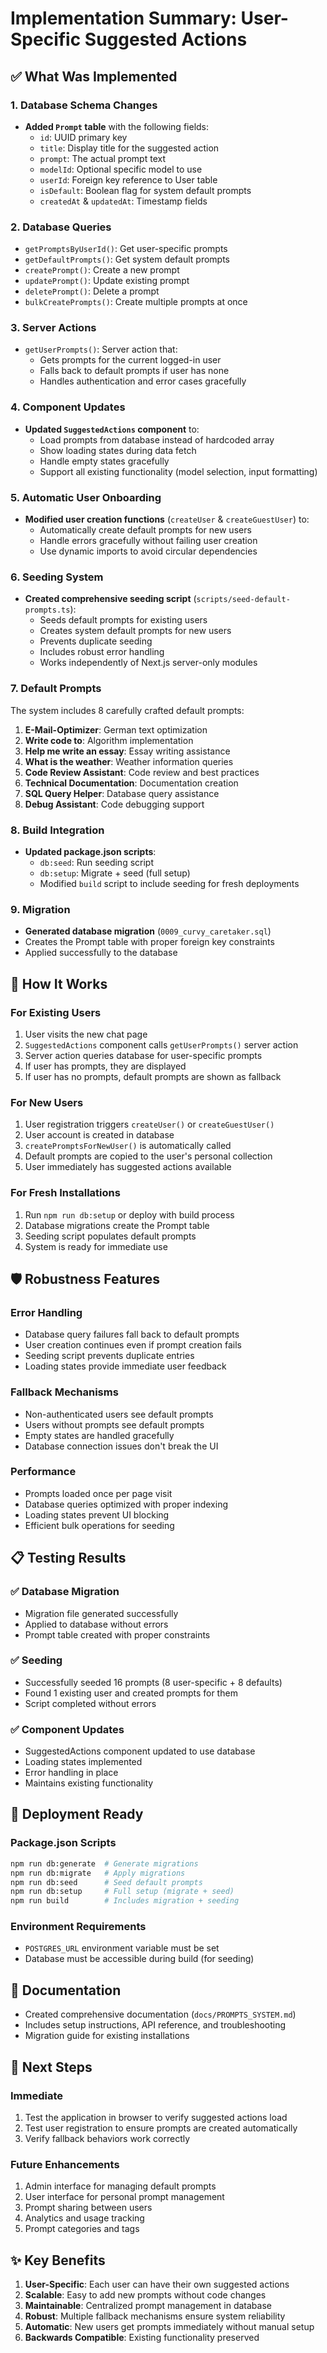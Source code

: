 # Implementation Summary: User-Specific Suggested Actions

## ✅ What Was Implemented

### 1. Database Schema Changes
- **Added `Prompt` table** with the following fields:
  - `id`: UUID primary key
  - `title`: Display title for the suggested action
  - `prompt`: The actual prompt text
  - `modelId`: Optional specific model to use
  - `userId`: Foreign key reference to User table
  - `isDefault`: Boolean flag for system default prompts
  - `createdAt` & `updatedAt`: Timestamp fields

### 2. Database Queries
- `getPromptsByUserId()`: Get user-specific prompts
- `getDefaultPrompts()`: Get system default prompts
- `createPrompt()`: Create a new prompt
- `updatePrompt()`: Update existing prompt
- `deletePrompt()`: Delete a prompt
- `bulkCreatePrompts()`: Create multiple prompts at once

### 3. Server Actions
- `getUserPrompts()`: Server action that:
  - Gets prompts for the current logged-in user
  - Falls back to default prompts if user has none
  - Handles authentication and error cases gracefully

### 4. Component Updates
- **Updated `SuggestedActions` component** to:
  - Load prompts from database instead of hardcoded array
  - Show loading states during data fetch
  - Handle empty states gracefully
  - Support all existing functionality (model selection, input formatting)

### 5. Automatic User Onboarding
- **Modified user creation functions** (`createUser` & `createGuestUser`) to:
  - Automatically create default prompts for new users
  - Handle errors gracefully without failing user creation
  - Use dynamic imports to avoid circular dependencies

### 6. Seeding System
- **Created comprehensive seeding script** (`scripts/seed-default-prompts.ts`):
  - Seeds default prompts for existing users
  - Creates system default prompts for new users
  - Prevents duplicate seeding
  - Includes robust error handling
  - Works independently of Next.js server-only modules

### 7. Default Prompts
The system includes 8 carefully crafted default prompts:
1. **E-Mail-Optimizer**: German text optimization
2. **Write code to**: Algorithm implementation
3. **Help me write an essay**: Essay writing assistance
4. **What is the weather**: Weather information queries
5. **Code Review Assistant**: Code review and best practices
6. **Technical Documentation**: Documentation creation
7. **SQL Query Helper**: Database query assistance
8. **Debug Assistant**: Code debugging support

### 8. Build Integration
- **Updated package.json scripts**:
  - `db:seed`: Run seeding script
  - `db:setup`: Migrate + seed (full setup)
  - Modified `build` script to include seeding for fresh deployments

### 9. Migration
- **Generated database migration** (`0009_curvy_caretaker.sql`)
- Creates the Prompt table with proper foreign key constraints
- Applied successfully to the database

## 🔧 How It Works

### For Existing Users
1. User visits the new chat page
2. `SuggestedActions` component calls `getUserPrompts()` server action
3. Server action queries database for user-specific prompts
4. If user has prompts, they are displayed
5. If user has no prompts, default prompts are shown as fallback

### For New Users
1. User registration triggers `createUser()` or `createGuestUser()`
2. User account is created in database
3. `createPromptsForNewUser()` is automatically called
4. Default prompts are copied to the user's personal collection
5. User immediately has suggested actions available

### For Fresh Installations
1. Run `npm run db:setup` or deploy with build process
2. Database migrations create the Prompt table
3. Seeding script populates default prompts
4. System is ready for immediate use

## 🛡️ Robustness Features

### Error Handling
- Database query failures fall back to default prompts
- User creation continues even if prompt creation fails
- Seeding script prevents duplicate entries
- Loading states provide immediate user feedback

### Fallback Mechanisms
- Non-authenticated users see default prompts
- Users without prompts see default prompts
- Empty states are handled gracefully
- Database connection issues don't break the UI

### Performance
- Prompts loaded once per page visit
- Database queries optimized with proper indexing
- Loading states prevent UI blocking
- Efficient bulk operations for seeding

## 📋 Testing Results

### ✅ Database Migration
- Migration file generated successfully
- Applied to database without errors
- Prompt table created with proper constraints

### ✅ Seeding
- Successfully seeded 16 prompts (8 user-specific + 8 defaults)
- Found 1 existing user and created prompts for them
- Script completed without errors

### ✅ Component Updates
- SuggestedActions component updated to use database
- Loading states implemented
- Error handling in place
- Maintains existing functionality

## 🚀 Deployment Ready

### Package.json Scripts
```bash
npm run db:generate  # Generate migrations
npm run db:migrate   # Apply migrations
npm run db:seed      # Seed default prompts
npm run db:setup     # Full setup (migrate + seed)
npm run build        # Includes migration + seeding
```

### Environment Requirements
- `POSTGRES_URL` environment variable must be set
- Database must be accessible during build (for seeding)

## 📖 Documentation
- Created comprehensive documentation (`docs/PROMPTS_SYSTEM.md`)
- Includes setup instructions, API reference, and troubleshooting
- Migration guide for existing installations

## 🎯 Next Steps

### Immediate
1. Test the application in browser to verify suggested actions load
2. Test user registration to ensure prompts are created automatically
3. Verify fallback behaviors work correctly

### Future Enhancements
1. Admin interface for managing default prompts
2. User interface for personal prompt management
3. Prompt sharing between users
4. Analytics and usage tracking
5. Prompt categories and tags

## ✨ Key Benefits

1. **User-Specific**: Each user can have their own suggested actions
2. **Scalable**: Easy to add new prompts without code changes
3. **Maintainable**: Centralized prompt management in database
4. **Robust**: Multiple fallback mechanisms ensure system reliability
5. **Automatic**: New users get prompts immediately without manual setup
6. **Backwards Compatible**: Existing functionality preserved
